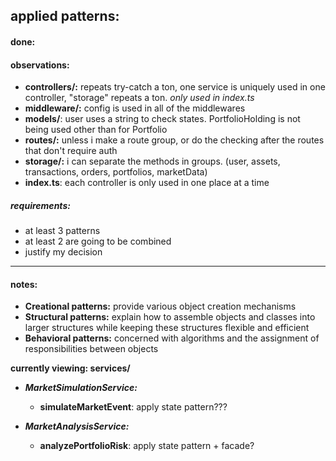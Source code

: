 ## applied patterns:

#### done:


#### observations:
- **controllers/:** repeats try-catch a ton, one service is uniquely used in one controller, "storage" repeats a ton. *only used in index.ts*
- **middleware/:** config is used in all of the middlewares
- **models/**: user uses a string to check states. PortfolioHolding is not being used other than for Portfolio
- **routes/:** unless i make a route group, or do the checking after the routes that don't require auth
- **storage/:** i can separate the methods in groups. (user, assets, transactions, orders, portfolios, marketData)
- **index.ts**: each controller is only used in one place at a time

##### requirements:
- at least 3 patterns
- at least 2 are going to be combined
- justify my decision

---

#### notes: 

- **Creational patterns:** provide various object creation mechanisms
- **Structural patterns:** explain how to assemble objects and classes into larger structures while keeping these structures flexible and efficient
- **Behavioral patterns:** concerned with algorithms and the assignment of responsibilities between objects



**currently viewing: services/**

- ***MarketSimulationService:***
  - **simulateMarketEvent**: apply state pattern???

- ***MarketAnalysisService:***
  - **analyzePortfolioRisk**: apply state pattern + facade?